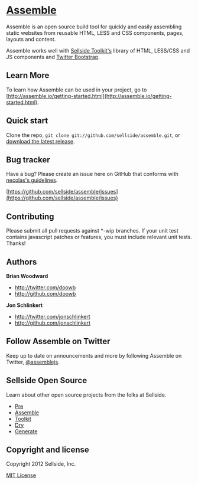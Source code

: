 # [Assemble](http://assemble.io)


Assemble is an open source build tool for quickly and easily assembling static websites from reusable HTML, LESS and CSS components, pages, layouts and content.

Assemble works well with [Sellside Toolkit's](http://toolkit.io) library of HTML, LESS/CSS and JS components and [Twitter Bootstrap](https://github.com/twitter/bootstrap).



## Learn More
To learn how Assemble can be used in your project, go to [http://assemble.io/getting-started.html](http://assemble.io/getting-started.html).



## Quick start
Clone the repo, `git clone git://github.com/sellside/assemble.git`, or [download the latest release](https://github.com/sellside/assemble/zipball/master).



## Bug tracker
Have a bug? Please create an issue here on GitHub that conforms with [necolas's guidelines](https://github.com/necolas/issue-guidelines).

[https://github.com/sellside/assemble/issues](https://github.com/sellside/assemble/issues)



## Contributing
Please submit all pull requests against *-wip branches. If your unit test contains javascript patches or features, you must include relevant unit tests. Thanks!



## Authors
**Brian Woodward**

+ http://twitter.com/doowb
+ http://github.com/doowb

**Jon Schlinkert**

+ http://twitter.com/jonschlinkert
+ http://github.com/jonschlinkert



## Follow Assemble on Twitter
Keep up to date on announcements and more by following Assemble on Twitter, [@assemblejs](http://twitter.com/assemblejs).



## Sellside Open Source
Learn about other open source projects from the folks at Sellside.

+ [Pre](http://pre.io)
+ [Assemble](http://assemble.io)
+ [Toolkit](http://toolkit.io)
+ [Dry](http://dry.io)
+ [Generate](http://generate.github.com)



## Copyright and license
Copyright 2012 Sellside, Inc.

[MIT License](LICENSE-MIT)